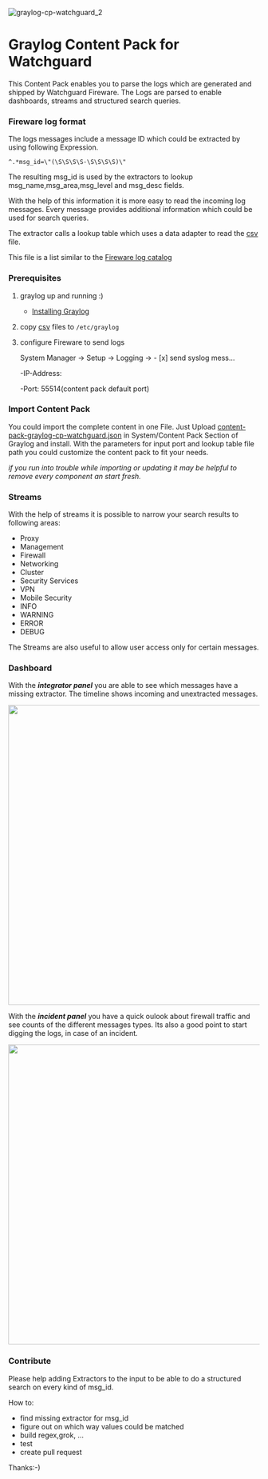 ![graylog-cp-watchguard_2](https://user-images.githubusercontent.com/1869080/61405975-3dd23000-a8db-11e9-9c37-a7cb27897609.png)


# Graylog Content Pack for Watchguard

This Content Pack enables you to parse the logs which are generated and shipped by Watchguard Fireware. The Logs are parsed to enable dashboards, streams and structured search queries.  

###  Fireware log format

The logs messages include a message ID which could be extracted by using following Expression.

`^.*msg_id=\"(\S\S\S\S-\S\S\S\S)\"`

The resulting msg_id is used by the extractors to lookup msg_name,msg_area,msg_level and msg_desc fields.

With the help of this information it is more easy to read the incoming log messages. Every message provides additional information which could be used for search queries.

The extractor calls a lookup table which uses a data adapter to read the [csv](LookupTables/fireware_msg_id_lookup_table.csv) file.

This file is a list similar to the [Fireware log catalog](https://www.watchguard.com/help/docs/fireware/11/en-US/log_catalog/index.html)

### Prerequisites

1. graylog up and running :)
    - [Installing Graylog](http://docs.graylog.org/en/latest/pages/installation.html#installing-graylog)
2. copy [csv](LookupTables/) files to `/etc/graylog`
3. configure Fireware to send logs

    System Manager -> Setup -> Logging -> - [x] send syslog mess...

   -IP-Address: <graylog host>

   -Port: 55514(content pack default port)


### Import Content Pack

You could import the complete content in one File. Just Upload [content-pack-graylog-cp-watchguard.json](content-pack-graylog-cp-watchguard.json) in System/Content Pack Section of Graylog and install.
With the parameters for input port and lookup table file path you could customize the content pack to fit your needs. 

*if you run into trouble while importing or updating it may be helpful to remove every component an start fresh.*

### Streams

With the help of streams it is possible to narrow your search results to following areas:

- Proxy
- Management
- Firewall
- Networking
- Cluster
- Security Services
- VPN
- Mobile Security
- INFO
- WARNING
- ERROR
- DEBUG

The Streams are also useful to allow user access only for certain messages.

### Dashboard

With the **_integrator panel_** you are able to see which messages have a missing extractor. The timeline shows incoming and unextracted messages.

<img src="https://user-images.githubusercontent.com/1869080/41641816-ccbeb338-7466-11e8-9243-bedfc2f2542e.PNG" width="600">

With the **_incident panel_** you have a quick oulook about firewall traffic and see counts of the different messages types.
Its also a good point to start digging the logs, in case of an incident.

<img src="https://user-images.githubusercontent.com/1869080/42139130-4ab43fa4-7d88-11e8-94dd-c03955f58594.PNG" width="600">

### Contribute

Please help adding Extractors to the input to be able to do a structured search on every kind of msg_id.

How to:

- find missing extractor for msg_id
- figure out on which way values could be matched
- build regex,grok, ...
- test 
- create pull request

Thanks:-)






